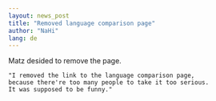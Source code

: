 ```yaml
---
layout: news_post
title: "Removed language comparison page"
author: "NaHi"
lang: de
---
```


Matz desided to remove the page.



    
    "I removed the link to the language comparison page,
    because there're too many people to take it too serious.
    It was supposed to be funny." 

